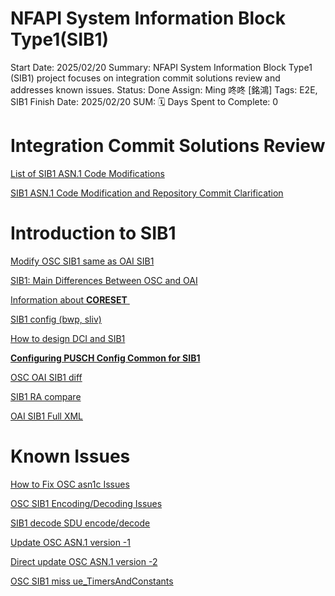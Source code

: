 # NFAPI System Information Block Type1(SIB1)

Start Date: 2025/02/20
Summary: NFAPI System Information Block Type1 (SIB1) project focuses on integration commit solutions review and addresses known issues.
Status: Done
Assign: Ming 咚咚 [銘鴻]
Tags: E2E, SIB1
Finish Date: 2025/02/20
SUM: 🗓️ Days Spent to Complete: 0

# Integration Commit Solutions Review

[List of SIB1 ASN.1 Code Modifications](List%20of%20SIB1%20ASN%201%20Code%20Modifications%2015710098314380c485bacb030c3c5444.md) 

[SIB1 ASN.1 Code Modification and Repository Commit Clarification](SIB1%20ASN%201%20Code%20Modification%20and%20Repository%20Commit%20151100983143803b8c19dd90a19b6a3f.md) 

# Introduction to SIB1

[Modify OSC SIB1 same as OAI SIB1](Modify%20OSC%20SIB1%20same%20as%20OAI%20SIB1%201211009831438101a0c8c511cb099bab.md) 

[SIB1: Main Differences Between OSC and OAI](SIB1%20Main%20Differences%20Between%20OSC%20and%20OAI%2012110098314381c4bffcd37caaf6eede.md) 

[Information about **CORESET** ](https://www.notion.so/Information-about-CORESET-12110098314381ff98a6cb9b8698f6ba?pvs=21) 

[SIB1 config (bwp, sliv)](SIB1%20config%20(bwp,%20sliv)%2012110098314381afbdafdcaa007c353a.md) 

[How to design DCI and SIB1](How%20to%20design%20DCI%20and%20SIB1%2012110098314381a49089cf9317538488.md) 

[**Configuring PUSCH Config Common for SIB1**](https://www.notion.so/Configuring-PUSCH-Config-Common-for-SIB1-12110098314381b691d9dc7b946dc867?pvs=21) 

[OSC OAI SIB1 diff](OSC%20OAI%20SIB1%20diff%20121100983143813784b8ff9b7f2286cc.md) 

[SIB1 RA compare](SIB1%20RA%20compare%20121100983143814d975eea3699248a89.md) 

[OAI SIB1 Full XML](OAI%20SIB1%20Full%20XML%2012110098314381fab27fd554f9bf36dd.md) 

# Known Issues

[How to Fix OSC asn1c Issues](How%20to%20Fix%20OSC%20asn1c%20Issues%20176100983143804bb9f3fd6a511b919c.md) 

[OSC SIB1 Encoding/Decoding Issues](OSC%20SIB1%20Encoding%20Decoding%20Issues%201211009831438150a8adca944d805914.md) 

[SIB1 decode SDU encode/decode](SIB1%20decode%20SDU%20encode%20decode%201211009831438140ad2ce75cf3f15bab.md) 

[Update OSC ASN.1 version -1](Update%20OSC%20ASN%201%20version%20-1%2012110098314381579d9ed08d5956749b.md) 

[Direct update OSC ASN.1 version -2](Direct%20update%20OSC%20ASN%201%20version%20-2%20121100983143817e884cdce0fe42226e.md) 

[OSC SIB1 miss ue_TimersAndConstants](OSC%20SIB1%20miss%20ue_TimersAndConstants%20121100983143813b86a8c43fcccb68f1.md)